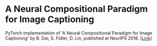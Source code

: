 # A Neural Compositional Paradigm for Image Captioning

PyTorch implementation of 'A Neural Compositional Paradigm for Image Captioning' by B. Dai, S. Fidler, D. Lin, published at NeurIPS 2018. [[Link](https://arxiv.org/abs/1810.09630)]
